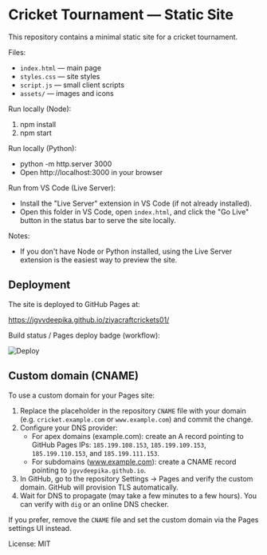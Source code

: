 # Cricket Tournament — Static Site

This repository contains a minimal static site for a cricket tournament.

Files:
- `index.html` — main page
- `styles.css` — site styles
- `script.js` — small client scripts
- `assets/` — images and icons

Run locally (Node):
1. npm install
2. npm start

Run locally (Python):
- python -m http.server 3000
- Open http://localhost:3000 in your browser

Run from VS Code (Live Server):
- Install the "Live Server" extension in VS Code (if not already installed).
- Open this folder in VS Code, open `index.html`, and click the "Go Live" button in the status bar to serve the site locally.

Notes:
- If you don't have Node or Python installed, using the Live Server extension is the easiest way to preview the site.

Deployment
----------

The site is deployed to GitHub Pages at:

https://jgvvdeepika.github.io/ziyacraftcrickets01/

Build status / Pages deploy badge (workflow):

![Deploy](https://github.com/jgvvdeepika/ziyacraftcrickets01/actions/workflows/deploy.yml/badge.svg)

Custom domain (CNAME)
----------------------

To use a custom domain for your Pages site:

1. Replace the placeholder in the repository `CNAME` file with your domain (e.g. `cricket.example.com` or `www.example.com`) and commit the change.
2. Configure your DNS provider:
	- For apex domains (example.com): create an A record pointing to GitHub Pages IPs: `185.199.108.153`, `185.199.109.153`, `185.199.110.153`, and `185.199.111.153`.
	- For subdomains (www.example.com): create a CNAME record pointing to `jgvvdeepika.github.io`.
3. In GitHub, go to the repository Settings → Pages and verify the custom domain. GitHub will provision TLS automatically.
4. Wait for DNS to propagate (may take a few minutes to a few hours). You can verify with `dig` or an online DNS checker.

If you prefer, remove the `CNAME` file and set the custom domain via the Pages settings UI instead.

License: MIT
